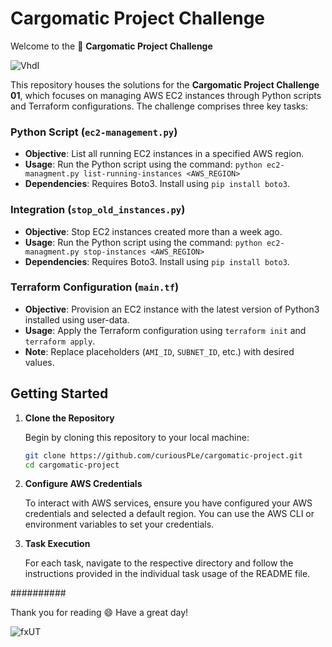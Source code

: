 # Cargomatic Project Challenge

Welcome to the 🚙 **Cargomatic Project Challenge**

![VhdI](https://github.com/curiousPLe/cargomatic-project/assets/43125083/11255e9c-4369-4cd5-ae10-19a5d70e13ce)

This repository houses the solutions for the **Cargomatic Project Challenge 01**, which focuses on managing AWS EC2 instances through Python scripts and Terraform configurations. The challenge comprises three key tasks:

### Python Script (`ec2-management.py`)

- **Objective**: List all running EC2 instances in a specified AWS region.
- **Usage**: Run the Python script using the command: `python ec2-managment.py list-running-instances <AWS_REGION>`
- **Dependencies**: Requires Boto3. Install using `pip install boto3`.

### Integration (`stop_old_instances.py`)

- **Objective**: Stop EC2 instances created more than a week ago.
- **Usage**: Run the Python script using the command: `python ec2-managment.py stop-instances <AWS_REGION>`
- **Dependencies**: Requires Boto3. Install using `pip install boto3`.

### Terraform Configuration (`main.tf`)

- **Objective**: Provision an EC2 instance with the latest version of Python3 installed using user-data.
- **Usage**: Apply the Terraform configuration using `terraform init` and `terraform apply`.
- **Note**: Replace placeholders (`AMI_ID`, `SUBNET_ID`, etc.) with desired values.


## Getting Started

1. **Clone the Repository**

    Begin by cloning this repository to your local machine:

    ```sh
    git clone https://github.com/curiousPLe/cargomatic-project.git
    cd cargomatic-project
    ```

2. **Configure AWS Credentials**

    To interact with AWS services, ensure you have configured your AWS credentials and selected a default region. You can use the AWS CLI or environment variables to set your credentials.

3. **Task Execution**

    For each task, navigate to the respective directory and follow the instructions provided in the individual task usage of the README file.

##########

Thank you for reading 😄 Have a great day!

![fxUT](https://github.com/curiousPLe/cargomatic-project/assets/43125083/7beebb6c-f7a5-453a-8f71-011893c6274b)
